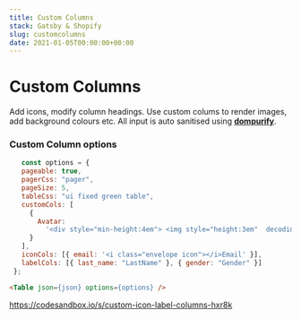 ```yaml
---
title: Custom Columns
stack: Gatsby & Shopify
slug: customcolumns
date: 2021-01-05T00:00:00+00:00
---
```


# Custom Columns

 Add icons, modify column headings. Use custom colums to render images, add background colours etc. All input is auto sanitised using <strong>[dompurify](https://github.com/cure53/DOMPurify)</strong>. 

### Custom Column options
 ```js
    const options = {
    pageable: true,
    pagerCss: "pager",
    pageSize: 5,
    tableCss: "ui fixed green table",
    customCols: [
      {
        Avatar:
          '<div style="min-height:4em"> <img style="height:3em"  decoding="async" src=${Avatar}></img></div'
      }
    ],
    iconCols: [{ email: '<i class="envelope icon"></i>Email' }],
    labelCols: [{ last_name: "LastName" }, { gender: "Gender" }]
  };
```
```html
<Table json={json} options={options} />
```
https://codesandbox.io/s/custom-icon-label-columns-hxr8k
